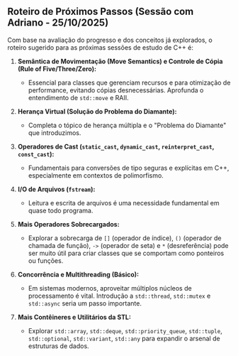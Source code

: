 ## Roteiro de Próximos Passos (Sessão com Adriano - 25/10/2025)

Com base na avaliação do progresso e dos conceitos já explorados, o roteiro sugerido para as próximas sessões de estudo de C++ é:

1.  **Semântica de Movimentação (Move Semantics) e Controle de Cópia (Rule of Five/Three/Zero):**
    *   Essencial para classes que gerenciam recursos e para otimização de performance, evitando cópias desnecessárias. Aprofunda o entendimento de `std::move` e RAII.

2.  **Herança Virtual (Solução do Problema do Diamante):**
    *   Completa o tópico de herança múltipla e o "Problema do Diamante" que introduzimos.

3.  **Operadores de Cast (`static_cast`, `dynamic_cast`, `reinterpret_cast`, `const_cast`):**
    *   Fundamentais para conversões de tipo seguras e explícitas em C++, especialmente em contextos de polimorfismo.

4.  **I/O de Arquivos (`fstream`):**
    *   Leitura e escrita de arquivos é uma necessidade fundamental em quase todo programa.

5.  **Mais Operadores Sobrecargados:**
    *   Explorar a sobrecarga de `[]` (operador de índice), `()` (operador de chamada de função), `->` (operador de seta) e `*` (desreferência) pode ser muito útil para criar classes que se comportam como ponteiros ou funções.

6.  **Concorrência e Multithreading (Básico):**
    *   Em sistemas modernos, aproveitar múltiplos núcleos de processamento é vital. Introdução a `std::thread`, `std::mutex` e `std::async` seria um passo importante.

7.  **Mais Contêineres e Utilitários da STL:**
    *   Explorar `std::array`, `std::deque`, `std::priority_queue`, `std::tuple`, `std::optional`, `std::variant`, `std::any` para expandir o arsenal de estruturas de dados.
